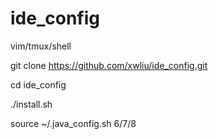 # ide_config
vim/tmux/shell

git clone https://github.com/xwliu/ide_config.git

cd ide_config

./install.sh

source ~/.java_config.sh 6/7/8

